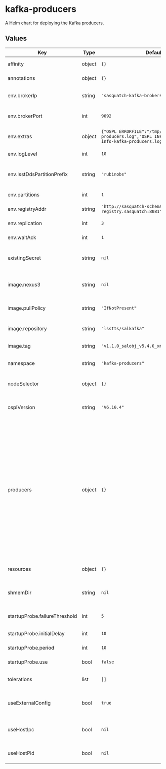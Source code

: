 # kafka-producers

A Helm chart for deploying the Kafka producers.

## Values

| Key | Type | Default | Description |
|-----|------|---------|-------------|
| affinity | object | `{}` | This specifies the scheduling constraints of the pod |
| annotations | object | `{}` | This allows the specification of pod annotations |
| env.brokerIp | string | `"sasquatch-kafka-brokers.sasquatch"` | The URI for the Kafka broker that received the generated Kafka messages |
| env.brokerPort | int | `9092` | The port associated with the Kafka broker specified in brokerIp |
| env.extras | object | `{"OSPL_ERRORFILE":"/tmp/ospl-error-kafka-producers.log","OSPL_INFOFILE":"/tmp/ospl-info-kafka-producers.log"}` | A set of key,value pairs to specify extra environmental variables |
| env.logLevel | int | `10` | This value determines the logging level for the producers |
| env.lsstDdsPartitionPrefix | string | `"rubinobs"` | The LSST_DDS_PARTITION_PREFIX name applied to all producer containers |
| env.partitions | int | `1` | The number of partitions that the producers are supporting |
| env.registryAddr | string | `"http://sasquatch-schema-registry.sasquatch:8081"` | The URL for the Kafka broker associated schema registry |
| env.replication | int | `3` | The number of replications available to the producers |
| env.waitAck | int | `1` | The number of Kafka brokers to wait for an ack from |
| existingSecret | string | `nil` | This is the secret that contains the ts-salkafka password for authentication with the sasquatch Kafka broker |
| image.nexus3 | string | `nil` | The tag name for the Nexus3 Docker repository secrets if private images need to be pulled |
| image.pullPolicy | string | `"IfNotPresent"` | The policy to apply when pulling an image for deployment |
| image.repository | string | `"lsstts/salkafka"` | The Docker registry name of the container image to use for the producers |
| image.tag | string | `"v1.1.0_salobj_v5.4.0_xml_v4.7.0"` | The tag of the container image to use for the producers |
| namespace | string | `"kafka-producers"` | This is the namespace in which the producers will be placed |
| nodeSelector | object | `{}` | This allows the specification of using specific nodes to run the pod |
| osplVersion | string | `"V6.10.4"` | This is the version of the OpenSplice library to run. It is used to set the location of the OSPL configuration file |
| producers | object | `{}` | This section holds the configuration of the individual producers. Each producer is specified by a name (i.e. _auxtel_) which becomes the definition point for the rest of the information. Then name specifed must be used in place of the _name_ attribute. _name.cscs_ (The list of CSCs that the named producer will monitor), _name.image_ (OPTIONAL: This section provides override of the default image section), _name.env_ (OPTIONAL: This section provides override of the default env section) _name.env.extras_ (OPTIONAL: This section provides override of the default env.extras section) |
| resources | object | `{}` | This allows the specification of resources (CPU, memory) requires to run the container |
| shmemDir | string | `nil` | This is the path to the Kubernetes local store where the shared memory database will be written |
| startupProbe.failureThreshold | int | `5` | The number of times the startup probe is allowed to fail before failing the probe |
| startupProbe.initialDelay | int | `10` | The initial delay in seconds before the first check is made |
| startupProbe.period | int | `10` | The time in seconds between subsequent checks |
| startupProbe.use | bool | `false` | This decides whether or not to use the startup probe |
| tolerations | list | `[]` | This specifies the tolerations of the pod for any system taints |
| useExternalConfig | bool | `true` | This sets whether to rely on the ConfigMap for OSPL configuration or the internal OSPL configuration |
| useHostIpc | bool | `nil` | This sets the use of the host inter-process communication system. Defaults to true if not specified |
| useHostPid | bool | `nil` | This sets the use of the host process ID system. Defaults to true if not specified |
